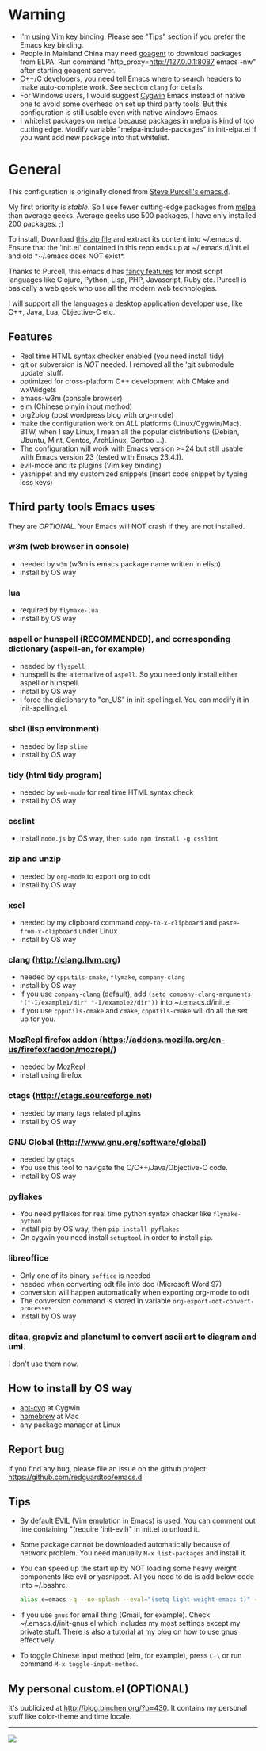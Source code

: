 # Warning
* I'm using [Vim](http://www.vim.org) key binding. Please see "Tips" section if you prefer the Emacs key binding.
* People in Mainland China may need [goagent](http://code.google.com/p/goagent/) to download packages from ELPA. Run command "http_proxy=http://127.0.0.1:8087 emacs -nw" after starting goagent server.
* C++/C developers, you need tell Emacs where to search headers to make auto-complete work. See section `clang` for details.
* For Windows users, I would suggest [Cygwin](http://www.cygwin.com/) Emacs instead of native one to avoid some overhead on set up third party tools. But this configuration is still usable even with native windows Emacs.
* I whitelist packages on melpa because packages in melpa is kind of too cutting edge. Modify variable "melpa-include-packages" in init-elpa.el if you want add new package into that whitelist.

# General

This configuration is originally cloned from [Steve Purcell's emacs.d](http://github.com/purcell/emacs.d).

My first priority is *stable*. So I use fewer cutting-edge packages from [melpa](http://melpa.milkbox.net) than average geeks. Average geeks use 500 packages, I have only installed 200 packages. ;)

To install, Download [this zip file](https://github.com/redguardtoo/emacs.d/archive/master.zip) and extract its content into ~/.emacs.d. Ensure that the 'init.el' contained in this repo ends up at ~/.emacs.d/init.el and old *~/.emacs does NOT exist*.

Thanks to Purcell, this emacs.d has [fancy features](http://github.com/purcell/emacs.d) for most script languages like Clojure, Python, Lisp, PHP, Javascript, Ruby etc. Purcell is basically a web geek who use all the modern web technologies.

I will support all the languages a desktop application developer use, like C++, Java, Lua, Objective-C etc.

## Features

* Real time HTML syntax checker enabled (you need install tidy)
* git or subversion is *NOT* needed. I removed all the 'git submodule update' stuff.
* optimized for cross-platform C++ development with CMake and wxWidgets
* emacs-w3m (console browser)
* eim (Chinese pinyin input method)
* org2blog (post wordpress blog with org-mode)
* make the configuration work on *ALL* platforms (Linux/Cygwin/Mac). BTW, when I say Linux, I mean all the popular distributions (Debian, Ubuntu, Mint, Centos, ArchLinux, Gentoo ...).
* The configuration will work with Emacs version >=24 but still usable with Emacs version 23 (tested with Emacs 23.4.1).
* evil-mode and its plugins (Vim key binding)
* yasnippet and my customized snippets (insert code snippet by typing less keys)

## Third party tools Emacs uses

They are *OPTIONAL*. Your Emacs will NOT crash if they are not installed.

### w3m (web browser in console) 
* needed by `w3m` (w3m is emacs package name written in elisp)
* install by OS way

### lua
* required by `flymake-lua`
* install by OS way

### aspell or hunspell (RECOMMENDED), and corresponding dictionary (aspell-en, for example)
* needed by `flyspell`
* hunspell is the alternative of `aspell`. So you need only install either aspell or hunspell.
* install by OS way
* I force the dictionary to "en_US" in init-spelling.el. You can modify it in init-spelling.el.

### sbcl (lisp environment)
* needed by lisp `slime`
* install by OS way

### tidy (html tidy program)
* needed by `web-mode` for real time HTML syntax check
* install by OS way

### csslint
* install `node.js` by OS way, then `sudo npm install -g csslint`

### zip and unzip
* needed by `org-mode` to export org to odt
* install by OS way

### xsel
* needed by my clipboard command `copy-to-x-clipboard` and `paste-from-x-clipboard` under Linux
* install by OS way

### clang (http://clang.llvm.org)
* needed by `cpputils-cmake`, `flymake`, `company-clang`
* install by OS way
* If you use `company-clang` (default), add `(setq company-clang-arguments '("-I/example1/dir" "-I/example2/dir"))` into ~/.emacs.d/init.el
* If you use `cpputils-cmake` and `cmake`, `cpputils-cmake` will do all the set up for you.

### MozRepl firefox addon (https://addons.mozilla.org/en-us/firefox/addon/mozrepl/)
* needed by [MozRepl](http://www.emacswiki.org/emacs/MozRepl)
* install using firefox

### ctags (http://ctags.sourceforge.net)
* needed by many tags related plugins
* install by OS way

### GNU Global (http://www.gnu.org/software/global)
* needed by `gtags`
* You use this tool to navigate the C/C++/Java/Objective-C code.
* install by OS way

### pyflakes
* You need pyflakes for real time python syntax checker like `flymake-python`
* Install pip by OS way, then `pip install pyflakes`
* On cygwin you need install `setuptool` in order to install `pip`.

### libreoffice
* Only one of its binary `soffice` is needed
* needed when converting odt file into doc (Microsoft Word 97)
* conversion will happen automatically when exporting org-mode to odt
* The conversion command is stored in variable `org-export-odt-convert-processes`
* Install by OS way

### ditaa, grapviz and planetuml to convert ascii art to diagram and uml.
I don't use them now.

## How to install by OS way
* [apt-cyg](https://github.com/cfg/apt-cyg) at Cygwin
* [homebrew](https://github.com/mxcl/homebrew) at Mac
* any package manager at Linux

## Report bug
If you find any bug, please file an issue on the github project:
https://github.com/redguardtoo/emacs.d

## Tips
* By default EVIL (Vim emulation in Emacs) is used. You can comment out line containing "(require 'init-evil)" in init.el to unload it.

* Some package cannot be downloaded automatically because of network problem.
You need manually `M-x list-packages` and install it.

* You can speed up the start up by NOT loading some heavy weight components like evil or yasnippet. All you need to do is add below code into ~/.bashrc:
  ```sh
  alias e=emacs -q --no-splash --eval="(setq light-weight-emacs t)" -l "$HOME/.emacs.d/init.el"
  ```
* If you use `gnus` for email thing (Gmail, for example). Check ~/.emacs.d/init-gnus.el which includes my most settings except my private stuff. There is also [a tutorial at my blog](http://blog.binchen.org/?p=403) on how to use gnus effectively.

* To toggle Chinese input method (eim, for example), press `C-\` or run command `M-x toggle-input-method`.

## My personal custom.el (OPTIONAL)
It's publicized at http://blog.binchen.org/?p=430. It contains my personal stuff like color-theme and time locale.

<hr>

[![](http://www.linkedin.com/img/webpromo/btn_liprofile_blue_80x15.png)](http://www.linkedin.com/profile/view?id=31199295)
